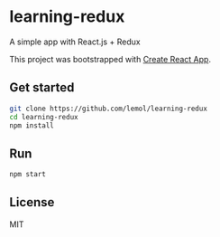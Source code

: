 # learning-redux

A simple app with React.js + Redux

This project was bootstrapped with [Create React App](https://github.com/facebookincubator/create-react-app).

## Get started

```bash
git clone https://github.com/lemol/learning-redux
cd learning-redux
npm install
```

## Run

```bash
npm start
```

## License

MIT
